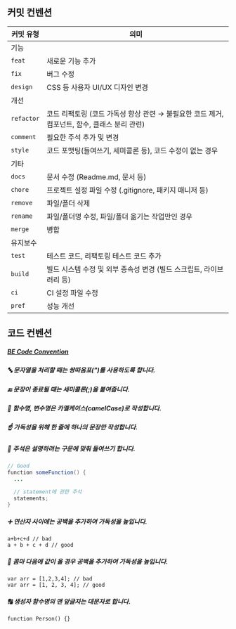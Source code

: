 ## 커밋 컨벤션

| 커밋 유형 | 의미 |
| --- | --- |
| 기능 |  |
| `feat` | 새로운 기능 추가 |
| `fix` | 버그 수정 |
| `design` | CSS 등 사용자 UI/UX 디자인 변경 |
| 개선 |  |
| `refactor` | 코드 리팩토링 (코드 가독성 향상 관련 → 불필요한 코드 제거, 컴포넌트, 함수, 클래스 분리 관련) |
| `comment` | 필요한 주석 추가 및 변경 |
| `style` | 코드 포맷팅(들여쓰기, 세미콜론 등), 코드 수정이 없는 경우 |
| 기타 |  |
| `docs` | 문서 수정 (Readme.md, 문서 등) |
| `chore` | 프로젝트 설정 파일 수정 (.gitignore, 패키지 매니저 등) |
| `remove` | 파일/폴더 삭제 |
| `rename` | 파일/폴더명 수정, 파일/폴더 옮기는 작업만인 경우 |
| `merge`  | 병합 |
| 유지보수 |  |
| `test` | 테스트 코드, 리팩토링 테스트 코드 추가 |
| `build`  | 빌드 시스템 수정 및 외부 종속성 변경 (빌드 스크립트, 라이브러리 등) |
| `ci`  | CI 설정 파일 수정 |
| `pref`  | 성능 개선 |


## 코드 컨벤션

##### [BE Code Convention](https://eroul-ri.tistory.com/26)

##### 🔤 문자열을 처리할 때는 쌍따옴표(")를 사용하도록 합니다.

##### 🔚 문장이 종료될 때는 세미콜론(;)을 붙여줍니다.

##### 🐫 함수명, 변수명은 카멜케이스(camelCase)로 작성합니다.

##### ☝ 가독성을 위해 한 줄에 하나의 문장만 작성합니다.

##### 📝 주석은 설명하려는 구문에 맞춰 들여쓰기 합니다.

```java
// Good
function someFunction() {
  ...

  // statement에 관한 주석
  statements;
}

```

##### ➕ 연산자 사이에는 공백을 추가하여 가독성을 높입니다.
```
a+b+c+d // bad
a + b + c + d // good
```
##### 📌 콤마 다음에 값이 올 경우 공백을 추가하여 가독성을 높입니다.
```
var arr = [1,2,3,4]; // bad
var arr = [1, 2, 3, 4]; // good
```

##### 🔠 생성자 함수명의 맨 앞글자는 대문자로 합니다.
```
function Person() {}
```
